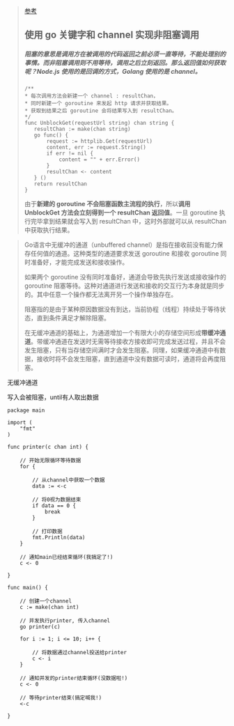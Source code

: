 





>[参考](https://segmentfault.com/a/1190000005064535)
>
>
>
>## 使用 go 关键字和 channel 实现非阻塞调用
>
>##### 阻塞的意思是调用方在被调用的代码返回之前必须一直等待，不能处理别的事情。而非阻塞调用则不用等待，调用之后立刻返回。那么返回值如何获取呢？Node.js 使用的是回调的方式，Golang 使用的是 channel。
>
>```
>/**
> * 每次调用方法会新建一个 channel : resultChan，
> * 同时新建一个 goroutine 来发起 http 请求并获取结果。
> * 获取到结果之后 goroutine 会将结果写入到 resultChan。
> */
>func UnblockGet(requestUrl string) chan string {
>    resultChan := make(chan string)
>    go func() {
>        request := httplib.Get(requestUrl)
>        content, err := request.String()
>        if err != nil {
>            content = "" + err.Error()
>        }
>        resultChan <- content
>    } ()
>    return resultChan
>}
>```
>
>由于**新建的 goroutine 不会阻塞函数主流程的执行**，所以**调用 UnblockGet 方法会立刻得到一个 resultChan 返回值**。一旦 goroutine 执行完毕拿到结果就会写入到 resultChan 中，这时外部就可以从 resultChan 中获取执行结果。





>
>
>Go语言中无缓冲的通道（unbuffered channel）是指在接收前没有能力保存任何值的通道。这种类型的通道要求发送 goroutine 和接收 goroutine 同时准备好，才能完成发送和接收操作。
>
>如果两个 goroutine 没有同时准备好，通道会导致先执行发送或接收操作的 goroutine 阻塞等待。这种对通道进行发送和接收的交互行为本身就是同步的。其中任意一个操作都无法离开另一个操作单独存在。
>
>阻塞指的是由于某种原因数据没有到达，当前协程（线程）持续处于等待状态，直到条件满足才解除阻塞。
>
>在无缓冲通道的基础上，为通道增加一个有限大小的存储空间形成**带缓冲通道**。带缓冲通道在发送时无需等待接收方接收即可完成发送过程，并且不会发生阻塞，只有当存储空间满时才会发生阻塞。同理，如果缓冲通道中有数据，接收时将不会发生阻塞，直到通道中没有数据可读时，通道将会再度阻塞。



无缓冲通道

写入会被阻塞，until有人取出数据

```
package main

import (
    "fmt"
)

func printer(c chan int) {

    // 开始无限循环等待数据
    for {

        // 从channel中获取一个数据
        data := <-c

        // 将0视为数据结束
        if data == 0 {
            break
        }

        // 打印数据
        fmt.Println(data)
    }

    // 通知main已经结束循环(我搞定了!)
    c <- 0

}

func main() {

    // 创建一个channel
    c := make(chan int)

    // 并发执行printer, 传入channel
    go printer(c)

    for i := 1; i <= 10; i++ {

        // 将数据通过channel投送给printer
        c <- i
    }

    // 通知并发的printer结束循环(没数据啦!)
    c <- 0

    // 等待printer结束(搞定喊我!)
    <-c

}
```

